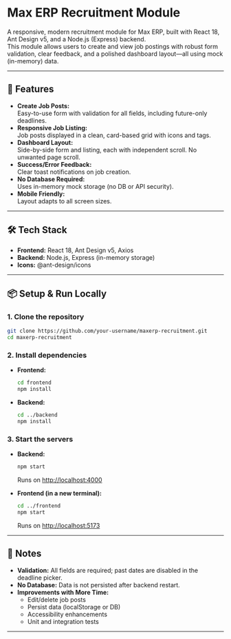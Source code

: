 # Max ERP Recruitment Module

A responsive, modern recruitment module for Max ERP, built with React 18, Ant Design v5, and a Node.js (Express) backend.  
This module allows users to create and view job postings with robust form validation, clear feedback, and a polished dashboard layout—all using mock (in-memory) data.

---

## 🚀 Features

- **Create Job Posts:**  
  Easy-to-use form with validation for all fields, including future-only deadlines.
- **Responsive Job Listing:**  
  Job posts displayed in a clean, card-based grid with icons and tags.
- **Dashboard Layout:**  
  Side-by-side form and listing, each with independent scroll. No unwanted page scroll.
- **Success/Error Feedback:**  
  Clear toast notifications on job creation.
- **No Database Required:**  
  Uses in-memory mock storage (no DB or API security).
- **Mobile Friendly:**  
  Layout adapts to all screen sizes.

---

## 🛠 Tech Stack

- **Frontend:** React 18, Ant Design v5, Axios
- **Backend:** Node.js, Express (in-memory storage)
- **Icons:** @ant-design/icons

---

## 📦 Setup & Run Locally

### 1. Clone the repository

```bash
git clone https://github.com/your-username/maxerp-recruitment.git
cd maxerp-recruitment
```

### 2. Install dependencies

- **Frontend:**
  ```bash
  cd frontend
  npm install
  ```

- **Backend:**
  ```bash
  cd ../backend
  npm install
  ```

### 3. Start the servers

- **Backend:**  
  ```bash
  npm start
  ```
  Runs on [http://localhost:4000](http://localhost:4000)

- **Frontend (in a new terminal):**  
  ```bash
  cd ../frontend
  npm start
  ```
  Runs on [http://localhost:5173](http://localhost:5173)

---

## 📝 Notes

- **Validation:** All fields are required; past dates are disabled in the deadline picker.
- **No Database:** Data is not persisted after backend restart.
- **Improvements with More Time:**  
  - Edit/delete job posts  
  - Persist data (localStorage or DB)  
  - Accessibility enhancements  
  - Unit and integration tests

---
